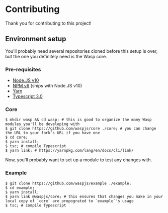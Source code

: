 # Contributing

Thank you for contributing to this project!

## Environment setup

You'll probably need several repositories cloned before this setup is over, but the one you definitely need is the Wasp core.

### Pre-requisites

- [Node.JS v10](https://nodejs.org)
- [NPM v6](https://npmjs.com) (ships with Node.JS v10)
- [Yarn](https://yarnpkg.com/en/)
- [Typescript 3.0](https://typescriptlang.org)

### Core

```sh-session
$ mkdir wasp && cd wasp; # this is good to organize the many Wasp modules you'll be developing with
$ git clone https://github.com/waspjs/core ./core; # you can change the URL to your fork's URL if you have one
$ cd core;
$ yarn install;
$ tsc; # compile Typescript
$ yarn link; # https://yarnpkg.com/lang/en/docs/cli/link/
```

Now, you'll probably want to set up a module to test any changes with.

### Example

```sh-session
$ git clone https://github.com/waspjs/example ./example;
$ cd example;
$ yarn install;
$ yarn link @waspjs/core; # this ensures that changes you make in your local copy of `core` are propograted to `example`'s usage
$ tsc; # compile Typescript
```
